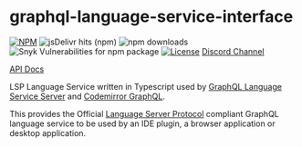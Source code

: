 # graphql-language-service-interface

[![NPM](https://img.shields.io/npm/v/graphql-language-service-interface.svg)](https://npmjs.com/graphql-language-service-interface)
![jsDelivr hits (npm)](https://img.shields.io/jsdelivr/npm/hm/graphql-language-service-interface)
![npm downloads](https://img.shields.io/npm/dm/graphql-language-service-interface?label=npm%20downloads)
![Snyk Vulnerabilities for npm package](https://img.shields.io/snyk/vulnerabilities/npm/codemirror-graphql)
[![License](https://img.shields.io/npm/l/graphql-language-service-interface.svg?style=flat-square)](LICENSE)
[Discord Channel](https://discord.gg/wkQCKwazxj)

[API Docs](https://graphiql-test.netlify.app/typedoc/modules/graphql_language_service_interface.html)

LSP Language Service written in Typescript used by [GraphQL Language Service Server](https://github.com/graphql/graphiql/tree/main/packages/graphql-language-service-server) and [Codemirror GraphQL](https://github.com/graphql/graphiql/tree/main/packages/codemirror-graphql).

This provides the Official [Language Server Protocol](https://langserver.org) compliant GraphQL language service to be used by an IDE plugin, a browser application or desktop application.
